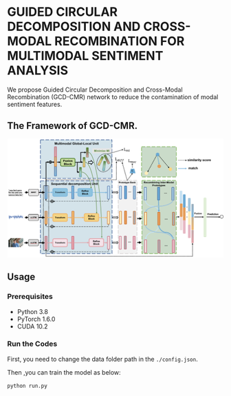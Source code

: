 # GUIDED CIRCULAR DECOMPOSITION AND CROSS-MODAL RECOMBINATION FOR MULTIMODAL SENTIMENT ANALYSIS


We propose Guided Circular Decomposition and Cross-Modal Recombination (GCD-CMR) network to reduce the contamination of modal sentiment features.
## The Framework of GCD-CMR.
![](framework.png)

## Usage

### Prerequisites
- Python 3.8
- PyTorch 1.6.0
- CUDA 10.2

### Run the Codes
First, you need to change the data folder path in the `./config.json`. 

Then ,you can train the model as below:
```
python run.py
```



